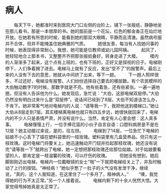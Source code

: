 # 病人
　　每天下午，她都准时来到医院大门口左侧的台阶上，铺下一张报纸，静静地坐在那儿看书。那是一本很厚的书。她的面前是一个花坛，红色的郁金香正在灿烂地开放。在她若有所思的时候，能看到她的那双大眼睛，平静而且清澈。虽然病号服并不合体，但并不能掩盖住她典雅的气质。 
　　她很友善，每当有人找她问事的时候，她表现得非常耐心。我想，她可能是位教师或幼儿园阿姨。 
　　起风了，她轻轻地合上那本书，又整整齐齐把那张报纸叠好，转身走进了大楼。 
　　楼内的人渐渐多了起来，这个点有上班的，也有下班的，正好又是探视的日子。电梯刚停下，人们争着拥了进去。电梯马上就有了反应，发出“受不了”的报警声。最后上来的人没有下去的意思，她就从中间挤了出来，等下一趟。 
　　下一趟人照样很多，不过还好，电梯没有报警。人们纷纷选择自己要去的楼层数。有个农民模样的大伯触动数字7的时候，那数字就是不亮。他有些着急，还有些紧张。一遍一遍地摁。但没有人告诉他为什么。她发现后，急忙说：“大伯，这部电梯双层停。”大伯仍然没有明白过来什么是“双层停”。说话间已经到了8层。大伯不知道该怎么办，不肯下。她非常客气地对电梯内的人说：“请等我一下，我把他送到楼梯口。”她让大伯从8层走到7层。其实楼梯离电梯也就只有四五步远，她很快就回来了，电梯内的不少人只是表情严肃，并没有说什么。当然，肯定有人心里会想：这人真多事。 
　　电梯慢慢上行，一位手捧花篮的小伙子自言自语：口腔科病房是不是在12层？她主动接过来说，是的，往左拐。 
　　电梯到了14层，一位急忙下电梯的姑娘不小心丢下了插在塑料袋里的一枝玫瑰。塑料袋里有几盒营养品，但只有这一枝玫瑰。这时电梯门将要关上，她迅速触动开门钮并捡起那枝玫瑰，她还没有说完“请等我一下”就跨出了电梯，她一定想把那枝玫瑰还给那位姑娘。对于姑娘要看望的人，那肯定是一枝温馨的玫瑰，可以疗伤的玫瑰。 
　　但她没有想到，她后脚刚刚迈出电梯，电梯内一位戴眼镜的女士“啪”一下就把电梯给关上了，并及时触动了上行的按钮。“神经病！”她似乎憋了一肚子的火气没有发泄干净，继续说，“真的，这个人我知道，在这里住了一个多月了，精神病人。” 
　　“噢，我觉得她的行为不太正常。”另一个人接着说。 
　　电梯内剩下的十余人恍然大悟。大家觉得甩掉她真是太正常了。
 